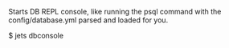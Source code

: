 Starts DB REPL console, like running the psql command with the config/database.yml parsed and loaded for you.

$ jets dbconsole
